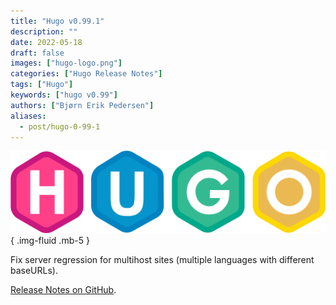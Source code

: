 ```yaml
---
title: "Hugo v0.99.1"
description: ""
date: 2022-05-18
draft: false
images: ["hugo-logo.png"]
categories: ["Hugo Release Notes"]
tags: ["Hugo"]
keywords: ["hugo v0.99"]
authors: ["Bjørn Erik Pedersen"]
aliases:
  - post/hugo-0-99-1
---
```


![Hugo](hugo-logo.svg)
{ .img-fluid .mb-5 }

Fix server regression for multihost sites (multiple languages with different baseURLs).

[Release Notes on GitHub](https://github.com/gohugoio/hugo/releases).
